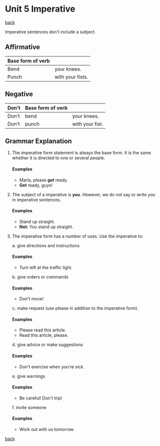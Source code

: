 # Unit 5 Imperative

[back](../README.md)

Imperative sentences don't include a subject.

## Affirmative

| Base form of verb |                  |
| ----------------- | ---------------- |
| Bend              | your knees.      |
| Punch             | with your fists. |

## Negative

| Don't | Base form of verb |                 |
| ----- | ----------------- | --------------- |
| Don't | bend              | your knees.     |
| Don't | punch             | with your fist. |

## Grammar Explanation

1. The imperative form statement is always the base form. It is the same whether it is directed to one or several people.

   #### Examples

   - Marla, please **get** ready.
   - **Get** ready, guys!

2. The subject of a imperative is **you**. However, we do not say or write _you_ in imperative sentences.

   #### Examples

   - Stand up straight.
   - **Not:** You stand up straight.

3. The imperative form has a number of uses. Use the imperative to:

   a. give directions and instructions

   #### Examples

   - Turn left at the traffic light.

   b. give orders or commands

   #### Examples

   - Don't move!

   c. make request (use please in addition to the imperative form).

   #### Examples

   - Please read this article.
   - Read this article, please.

   d. give advice or make suggestions

   #### Examples

   - Don't exercise when you're sick.

   e. give warnings

   #### Examples

   - Be careful! Don't trip!

   f. invite someone

   #### Examples

   - Work out with us tomorrow.

[back](../README.md)
